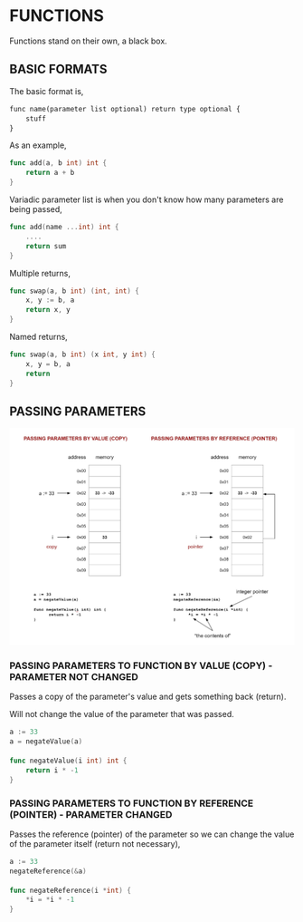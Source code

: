 # FUNCTIONS

Functions stand on their own, a black box.

## BASIC FORMATS

The basic format is,

```txt
func name(parameter list optional) return type optional {
    stuff
}
```

As an example,

```go
func add(a, b int) int {
    return a + b
}
```

Variadic parameter list is when you don't know how many parameters are being passed,

```go
func add(name ...int) int {
    ....
    return sum
}
```

Multiple returns,

```go
func swap(a, b int) (int, int) {
    x, y := b, a
    return x, y
}
```

Named returns,

```go
func swap(a, b int) (x int, y int) {
    x, y = b, a
    return
}
```

## PASSING PARAMETERS

![IMAGE - go function passing by reference and value - IMAGE](../../../docs/pics/go-function-passing-by-reference-and-value.jpg)

### PASSING PARAMETERS TO FUNCTION BY VALUE (COPY) - PARAMETER NOT CHANGED

Passes a copy of the parameter's value and gets something back (return).

Will not change the value of the parameter that was passed.

```go
a := 33
a = negateValue(a)

func negateValue(i int) int {
    return i * -1
}
```

### PASSING PARAMETERS TO FUNCTION BY REFERENCE (POINTER) - PARAMETER CHANGED

Passes the reference (pointer) of the parameter so we can change
the value of the parameter itself (return not necessary),

```go
a := 33
negateReference(&a)

func negateReference(i *int) {
    *i = *i * -1
}
```
